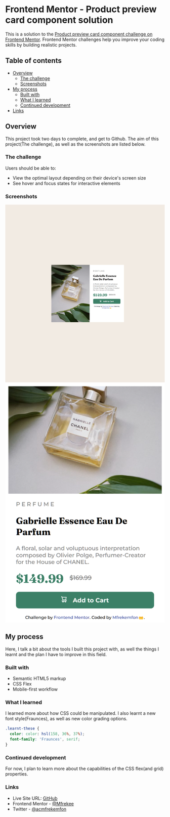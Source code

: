 # Frontend Mentor - Product preview card component solution
This is a solution to the [Product preview card component challenge on Frontend Mentor](https://www.frontendmentor.io/challenges/product-preview-card-component-GO7UmttRfa). Frontend Mentor challenges help you improve your coding skills by building realistic projects. 


## Table of contents
- [Overview](#overview)
  - [The challenge](#the-challenge)
  - [Screenshots](#screenshots)
- [My process](#my-process)
  - [Built with](#built-with)
  - [What I learned](#what-i-learned)
  - [Continued development](#continued-development)
- [Links](#links)

## Overview
This project took two days to complete, and get to Github. The aim of this project(The challenge), as well as the screenshots are listed below. 


### The challenge
Users should be able to:
- View the optimal layout depending on their device's screen size
- See hover and focus states for interactive elements

### Screenshots
![Desktop version - 1440px](127.0.0.1_5500_index.html.png)
![Mobile Version - 475px](127.0.0.1_5501_index.html.png)


## My process
Here, I talk a bit about the tools I built this project with, as well the things I learnt and the plan I have to improve in this field.

### Built with
- Semantic HTML5 markup
- CSS Flex
- Mobile-first workflow

### What I learned
I learned more about how CSS could be manipulated. I also learnt a new font style(Fraunces), as well as new color grading options.

```css
.learnt-these {
  color: color: hsl(158, 36%, 37%);
  font-family: 'Fraunces', serif;
}
```

### Continued development
For now, I plan to learn more about the capabilities of the CSS flex(and grid) properties.


### Links
- Live Site URL: [GitHub](https://mfrekee.github.io/product-preview-card-component-main/)
- Frontend Mentor - [@Mfrekee](https://www.frontendmentor.io/profile/Mfrekee)
- Twitter - [@acmfrekemfon](https://twitter.com/acmfrekemfon)
